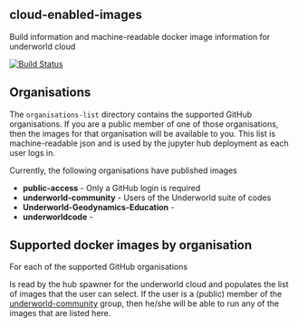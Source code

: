 ## cloud-enabled-images

Build information and machine-readable docker image information for underworld cloud

[![Build Status](https://travis-ci.com/underworld-geodynamics-cloud/cloud-enabled-images.svg?branch=master)](https://travis-ci.com/underworld-geodynamics-cloud/cloud-enabled-images)

## Organisations

The `organisations-list` directory contains the supported GitHub organisations. If you are a public member of one of those organisations, then the images for that organisation will be available to you. This list is machine-readable json and is used by the jupyter hub deployment as each user logs in.

Currently, the following organisations have published images

  -  **public-access** - Only a GitHub login is required
  -  **underworld-community** - Users of the Underworld suite of codes
  -  **Underworld-Geodynamics-Education** - 
  -  **underworldcode** -

## Supported docker images by organisation

For each of the supported GitHub organisations

Is read by the hub spawner for the underworld  cloud and populates the list of images that the user can select. If the user is a (public) member of the [underworld-community](https://github.com/underworld-community) group, then he/she will be able to run any of the images that are listed here.
